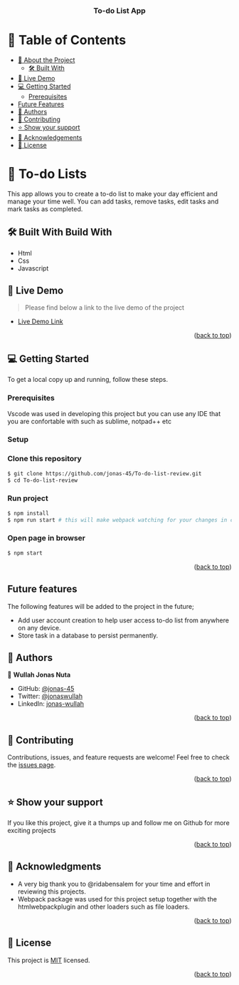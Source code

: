 <a name="readme-top"></a>
<div align="center">

  <h3><b>To-do List App</b></h3>

</div>

<!-- TABLE OF CONTENTS -->

# 📗 Table of Contents

- [📖 About the Project](#about-project)
  - [🛠 Built With](#built-with)
- [🚀 Live Demo](#live-demo)
- [💻 Getting Started](#getting-started)
  - [Prerequisites](#prerequisites)
- [Future Features](#future-features)
- [👥 Authors](#authors)
- [🤝 Contributing](#contributing)
- [⭐️ Show your support](#support)
- [🙏 Acknowledgements](#acknowledgements)
- [📝 License](#license)

<!-- PROJECT DESCRIPTION -->

# 📖 To-do Lists <a href="about-project" name="about-project"></a>

This app allows you to create a to-do list to make your day efficient and manage your time well. You can add tasks, remove tasks, edit tasks and mark tasks as completed.

## 🛠 Built With <a name="built-with">Build With</a>
 - Html
 - Css
 - Javascript

 ## 🚀 Live Demo <a name="live-demo"></a>

> Please find below a link to the live demo of the project

- [Live Demo Link](https://jonas-45.github.io/To-do-list-review/dist/)

<p align="right">(<a href="#readme-top">back to top</a>)</p>

<!-- GETTING STARTED -->

## 💻 Getting Started <a name="getting-started"></a>

To get a local copy up and running, follow these steps.

### Prerequisites <a name="prerequisites"></a>

Vscode was used in developing this project but you can use any IDE that you are confortable with such as sublime, notpad++ etc
### Setup

### Clone this repository

```bash
$ git clone https://github.com/jonas-45/To-do-list-review.git
$ cd To-do-list-review
```
### Run project

```bash
$ npm install
$ npm run start # this will make webpack watching for your changes in code
```

### Open page in browser
```bash
$ npm start
```

<p align="right">(<a href="#readme-top">back to top</a>)</p>

<!--Future features -->
## Future features <a name="future-features"></a>
The following features will be added to the project in the future;
- Add user account creation to help user access to-do list from anywhere on any device.<br>
- Store task in a database to persist permanently.

<!-- AUTHORS -->

## 👥 Authors <a name="authors"></a>

👤 **Wullah Jonas Nuta**

- GitHub: [@jonas-45](https://github.com/jonas-45)
- Twitter: [@jonaswullah](https://twitter.com/jonaswullah)
- LinkedIn: [jonas-wullah](https://linkedin.com/in/jonas-wullah)

<p align="right">(<a href="#readme-top">back to top</a>)</p>

## 🤝 Contributing <a name="contributing"></a>

Contributions, issues, and feature requests are welcome!
Feel free to check the [issues page](../../issues/).

<p align="right">(<a href="#readme-top">back to top</a>)</p>

<!-- SUPPORT -->
## ⭐️ Show your support <a name="support"></a>

If you like this project, give it a thumps up and follow me on Github for more exciting projects

<p align="right">(<a href="#readme-top">back to top</a>)</p>

<!-- ACKNOWLEDGEMENTS -->

## 🙏 Acknowledgments <a href="#acknowlegements" name="acknowledgements"></a>
- A very big thank you to @ridabensalem for your time and effort in reviewing this projects.
- Webpack package was used for this project setup together with the htmlwebpackplugin and other loaders such as file loaders.

<p align="right">(<a href="#readme-top">back to top</a>)</p>

<!-- LICENSE -->

## 📝 License <a name="license"></a>

This project is [MIT](./LICENSE) licensed.

<p align="right">(<a href="#readme-top">back to top</a>)</p>
